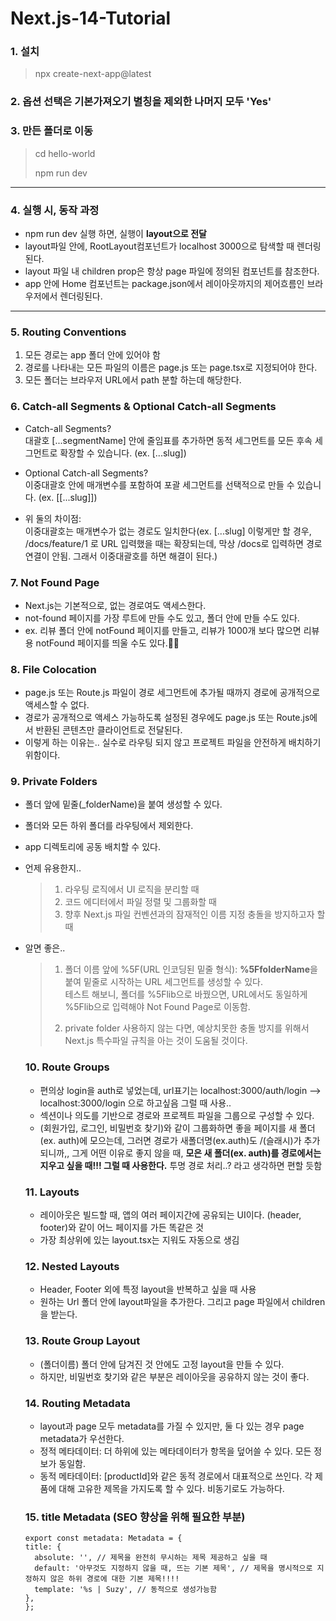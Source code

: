 # Next.js-14-Tutorial

### 1. 설치

> npx create-next-app@latest

### 2. 옵션 선택은 기본가져오기 별칭을 제외한 나머지 모두 'Yes'

### 3. 만든 폴더로 이동

> cd hello-world
>
> npm run dev

---

### 4. 실행 시, 동작 과정

- npm run dev 실행 하면, 실행이 <b>layout으로 전달</b>
- layout파일 안에, RootLayout컴포넌트가 localhost 3000으로 탐색할 때 렌더링된다.
- layout 파일 내 children prop은 항상 page 파일에 정의된 컴포넌트를 참조한다.
- app 안에 Home 컴포넌트는 package.json에서 레이아웃까지의 제어흐름인 브라우저에서 렌더링된다.

---

### 5. Routing Conventions

1. 모든 경로는 app 폴더 안에 있어야 함
2. 경로를 나타내는 모든 파일의 이름은 page.js 또는 page.tsx로 지정되어야 한다.
3. 모든 폴더는 브라우저 URL에서 path 분할 하는데 해당한다.

### 6. Catch-all Segments & Optional Catch-all Segments

- Catch-all Segments?<br/>
  대괄호 [...segmentName] 안에 줄임표를 추가하면 동적 세그먼트를 모든 후속 세그먼트로 확장할 수 있습니다. (ex. [...slug])

- Optional Catch-all Segments?<br /> 이중대괄호 안에 매개변수를 포함하여 포괄 세그먼트를 선택적으로 만들 수 있습니다. (ex. [[...slug]])

- 위 둘의 차이점: <br />이중대괄호는 매개변수가 없는 경로도 일치한다(ex. [...slug] 이렇게만 할 경우, /docs/feature/1 로 URL 입력했을 때는 확장되는데, 막상 /docs로 입력하면 경로 연결이 안됨. 그래서 이중대괄호를 하면 해결이 된다.)

### 7. Not Found Page

- Next.js는 기본적으로, 없는 경로여도 액세스한다.
- not-found 페이지를 가장 루트에 만들 수도 있고, 폴더 안에 만들 수도 있다.
- ex. 리뷰 폴더 안에 notFound 페이지를 만들고, 리뷰가 1000개 보다 많으면 리뷰용 notFound 페이지를 띄울 수도 있다.👏👏

### 8. File Colocation

- page.js 또는 Route.js 파일이 경로 세그먼트에 추가될 때까지 경로에 공개적으로 액세스할 수 없다.
- 경로가 공개적으로 액세스 가능하도록 설정된 경우에도 page.js 또는 Route.js에서 반환된 콘텐츠만 클라이언트로 전달된다.
- 이렇게 하는 이유는.. 실수로 라우팅 되지 않고 프로젝트 파일을 안전하게 배치하기 위함이다.

### 9. Private Folders

- 폴더 앞에 밑줄(\_folderName)을 붙여 생성할 수 있다.
- 폴더와 모든 하위 폴더를 라우팅에서 제외한다.
- app 디렉토리에 공동 배치할 수 있다.
- 언제 유용한지..

  > 1. 라우팅 로직에서 UI 로직을 분리할 때
  > 2. 코드 에디터에서 파일 정렬 및 그룹화할 때
  > 3. 향후 Next.js 파일 컨벤션과의 잠재적인 이름 지정 충돌을 방지하고자 할 때

- 알면 좋은..

  > 1. 폴더 이름 앞에 %5F(URL 인코딩된 밑줄 형식): <b>%5FfolderName</b>을 붙여 밑줄로 시작하는 URL 세그먼트를 생성할 수 있다.
  >    <br />테스트 해보니, 폴더를 %5Flib으로 바꿨으면, URL에서도 동일하게 %5Flib으로 입력해야 Not Found Page로 이동함.
  >
  > 2. private folder 사용하지 않는 다면, 예상치못한 충돌 방지를 위해서 Next.js 특수파일 규칙을 아는 것이 도움될 것이다.

  ### 10. Route Groups

  - 편의상 login을 auth로 넣었는데, url표기는 localhost:3000/auth/login --> localhost:3000/login 으로 하고싶음 그럴 때 사용..
  - 섹션이나 의도를 기반으로 경로와 프로젝트 파일을 그룹으로 구성할 수 있다.
  - (회원가입, 로그인, 비밀번호 찾기)와 같이 그룹화하면 좋을 페이지를 새 폴더(ex. auth)에 모으는데, 그러면 경로가 새폴더명(ex.auth)도 /(슬래시)가 추가 되니까,, 그게 어떤 이유로 좋지 않을 때,
    <b>모은 새 폴더(ex. auth)를 경로에서는 지우고 싶을 때!!! 그럴 때 사용한다.</b> 투명 경로 처리..? 라고 생각하면 편할 듯함

  ### 11. Layouts

  - 레이아웃은 빌드할 때, 앱의 여러 페이지간에 공유되는 UI이다. (header, footer)와 같이 어느 페이지를 가든 똑같은 것
  - 가장 최상위에 있는 layout.tsx는 지워도 자동으로 생김

  ### 12. Nested Layouts

  - Header, Footer 외에 특정 layout을 반복하고 싶을 때 사용
  - 원하는 Url 폴더 안에 layout파일을 추가한다. 그리고 page 파일에서 children을 받는다.

  ### 13. Route Group Layout

  - (폴더이름) 폴더 안에 담겨진 것 안에도 고정 layout을 만들 수 있다.
  - 하지만, 비밀번호 찾기와 같은 부분은 레이아웃을 공유하지 않는 것이 좋다.

  ### 14. Routing Metadata

  - layout과 page 모두 metadata를 가질 수 있지만, 둘 다 있는 경우 page metadata가 우선한다.
  - 정적 메타데이터: 더 하위에 있는 메타데이터가 항목을 덮어쓸 수 있다. 모든 정보가 동일함.
  - 동적 메타데이터: [productId]와 같은 동적 경로에서 대표적으로 쓰인다. 각 제품에 대해 고유한 제목을 가지도록 할 수 있다. 비동기로도 가능하다.

  ### 15. title Metadata (SEO 향상을 위해 필요한 부분)

  ```
  export const metadata: Metadata = {
  title: {
    absolute: '', // 제목을 완전히 무시하는 제목 제공하고 싶을 때
    default: '아무것도 지정하지 않을 때, 뜨는 기본 제목', // 제목을 명시적으로 지정하지 않은 하위 경로에 대한 기본 제목!!!!
    template: '%s | Suzy', // 동적으로 생성가능함
  },
  };
  ```
